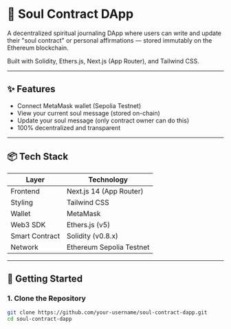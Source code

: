 # 🌟 Soul Contract DApp

A decentralized spiritual journaling DApp where users can write and update their "soul contract" or personal affirmations — stored immutably on the Ethereum blockchain.

Built with Solidity, Ethers.js, Next.js (App Router), and Tailwind CSS.

---

## ✨ Features

- Connect MetaMask wallet (Sepolia Testnet)
- View your current soul message (stored on-chain)
- Update your soul message (only contract owner can do this)
- 100% decentralized and transparent

---

## 📦 Tech Stack

| Layer       | Technology            |
|-------------|------------------------|
| Frontend    | Next.js 14 (App Router)|
| Styling     | Tailwind CSS           |
| Wallet      | MetaMask               |
| Web3 SDK    | Ethers.js (v5)         |
| Smart Contract | Solidity (v0.8.x)  |
| Network     | Ethereum Sepolia Testnet|

---

## 🚀 Getting Started

### 1. Clone the Repository

```bash
git clone https://github.com/your-username/soul-contract-dapp.git
cd soul-contract-dapp
